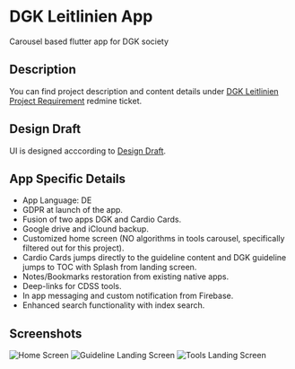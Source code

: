 # DGK Leitlinien App

Carousel based flutter app for DGK society 

## Description

You can find project description and content details under [DGK Leitlinien Project Requirement](https://bbv.easyredmine.com/issues/19594) redmine ticket.

## Design Draft
UI is designed acccording to [Design Draft](https://xd.adobe.com/view/ecae4919-80fc-477e-8631-a6ae10d33701-b9fd/).

## App Specific Details

* App Language: DE 
* GDPR at launch of the app.
* Fusion of two apps DGK and Cardio Cards.
* Google drive and iClound backup.
* Customized home screen (NO algorithms in tools carousel, specifically filtered out for this project).
* Cardio Cards jumps directly to the guideline content and DGK guideline jumps to TOC with Splash from landing screen.
* Notes/Bookmarks restoration from existing native apps.
* Deep-links for CDSS tools.
* In app messaging and custom notification from Firebase.
* Enhanced search functionality with index search.

## Screenshots

![Home Screen]()
![Guideline Landing Screen]()
![Tools Landing Screen]()
